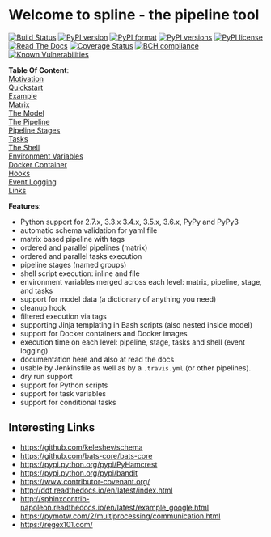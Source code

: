 # Welcome to spline - the pipeline tool

[![Build Status](https://travis-ci.org/Nachtfeuer/pipeline.svg?branch=master)](https://travis-ci.org/Nachtfeuer/pipeline)
[![PyPI version](https://img.shields.io/pypi/v/spline.svg)](https://pypi.python.org/pypi/spline)
[![PyPI format](https://img.shields.io/pypi/format/spline.svg)](https://pypi.python.org/pypi/spline)
[![PyPI versions](https://img.shields.io/pypi/pyversions/spline.svg)](https://pypi.python.org/pypi/spline)
[![PyPI license](https://img.shields.io/pypi/l/spline.svg)](https://pypi.python.org/pypi/spline)
[![Read The Docs](https://readthedocs.org/projects/spline/badge/?version=latest)](http://spline.readthedocs.io/en/latest/?badge=latest)
[![Coverage Status](https://coveralls.io/repos/github/Nachtfeuer/pipeline/badge.svg?branch=master&service=github)](https://coveralls.io/github/Nachtfeuer/pipeline?branch=master)
[![BCH compliance](https://bettercodehub.com/edge/badge/Nachtfeuer/pipeline?branch=master)](https://bettercodehub.com/)
[![Known Vulnerabilities](https://snyk.io/test/github/nachtfeuer/pipeline/badge.svg)](https://snyk.io/test/github/nachtfeuer/pipeline)


**Table Of Content**:  
[Motivation](docs/motivation.rst)  
[Quickstart](docs/quickstart.rst)  
[Example](docs/example.rst)  
[Matrix](docs/matrix.rst)  
[The Model](docs/model.rst)  
[The Pipeline](docs/pipeline.rst)  
[Pipeline Stages](docs/stages.rst)  
[Tasks](docs/tasks.rst)  
[The Shell](docs/shell.rst)  
[Environment Variables](docs/env.rst)  
[Docker Container](docs/docker_container.rst)  
[Hooks](docs/hooks.rst)  
[Event Logging](docs/event_logging.rst)  
[Links](#links)  

**Features**:
 - Python support for 2.7.x, 3.3.x 3.4.x, 3.5.x, 3.6.x, PyPy and PyPy3
 - automatic schema validation for yaml file
 - matrix based pipeline with tags
 - ordered and parallel pipelines (matrix)
 - ordered and parallel tasks execution
 - pipeline stages (named groups)
 - shell script execution: inline and file
 - environment variables merged across each level: matrix, pipeline, stage, and tasks
 - support for model data (a dictionary of anything you need)
 - cleanup hook
 - filtered execution via tags
 - supporting Jinja templating in Bash scripts (also nested inside model)
 - support for Docker containers and Docker images
 - execution time on each level: pipeline, stage, tasks and shell (event logging)
 - documentation here and also at read the docs
 - usable by Jenkinsfile as well as by a `.travis.yml` (or other pipelines).
 - dry run support
 - support for Python scripts
 - support for task variables
 - support for conditional tasks

## <a name="links">Interesting Links</a>

 - https://github.com/keleshev/schema
 - https://github.com/bats-core/bats-core
 - https://pypi.python.org/pypi/PyHamcrest
 - https://pypi.python.org/pypi/bandit
 - https://www.contributor-covenant.org/
 - http://ddt.readthedocs.io/en/latest/index.html
 - http://sphinxcontrib-napoleon.readthedocs.io/en/latest/example_google.html
 - https://pymotw.com/2/multiprocessing/communication.html
 - https://regex101.com/